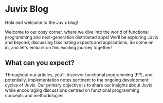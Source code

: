 # Juvix Blog

Hola and welcome to the Juvix blog! 

Welcome to our cosy corner, where we dive into the world of functional
programming and next-generation distributed apps! We'll be exploring Juvix and
beyond, discussing fascinating aspects and applications. So come on in, and
let's embark on this exciting journey together!

## What can you expect?

Throughout our articles, you'll discover functional programming (FP), and
potentially, implementation notes pertinent to the ongoing development cycles of
Juvix. Our primary objective is to share our insights about Juvix while
encouraging discussions centred on functional programming concepts and
methodologies. 
